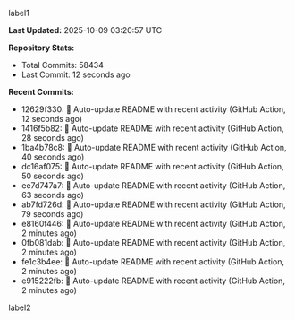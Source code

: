 
label1 
<!-- ACTIVITY_START -->
**Last Updated:** 2025-10-09 03:20:57 UTC

**Repository Stats:**
- Total Commits: 58434
- Last Commit: 12 seconds ago

**Recent Commits:**
- 12629f330: 🤖 Auto-update README with recent activity (GitHub Action, 12 seconds ago)
- 1416f5b82: 🤖 Auto-update README with recent activity (GitHub Action, 28 seconds ago)
- 1ba4b78c8: 🤖 Auto-update README with recent activity (GitHub Action, 40 seconds ago)
- dc16af075: 🤖 Auto-update README with recent activity (GitHub Action, 50 seconds ago)
- ee7d747a7: 🤖 Auto-update README with recent activity (GitHub Action, 63 seconds ago)
- ab7fd726d: 🤖 Auto-update README with recent activity (GitHub Action, 79 seconds ago)
- e8160f446: 🤖 Auto-update README with recent activity (GitHub Action, 2 minutes ago)
- 0fb081dab: 🤖 Auto-update README with recent activity (GitHub Action, 2 minutes ago)
- fe1c3b4ee: 🤖 Auto-update README with recent activity (GitHub Action, 2 minutes ago)
- e915222fb: 🤖 Auto-update README with recent activity (GitHub Action, 2 minutes ago)
<!-- ACTIVITY_END -->

label2
